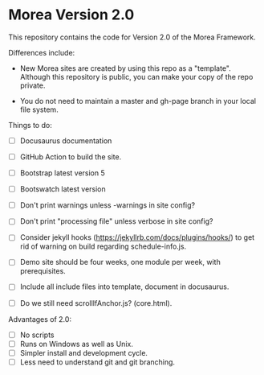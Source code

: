 # Morea Version 2.0

This repository contains the code for Version 2.0 of the Morea Framework.

Differences include:

  * New Morea sites are created by using this repo as a "template". Although this repository is public, you can make your copy of the repo private.

  * You do not need to maintain a master and gh-page branch in your local file system.

Things to do:

 - [ ] Docusaurus documentation
 - [ ] GitHub Action to build the site.
 - [ ] Bootstrap latest version 5
 - [ ] Bootswatch latest version
 - [ ] Don't print warnings unless -warnings in site config?
 - [ ] Don't print "processing file" unless verbose in site config?
 - [ ] Consider jekyll hooks (https://jekyllrb.com/docs/plugins/hooks/) to get rid of warning on build regarding schedule-info.js.
 - [ ] Demo site should be four weeks, one module per week, with prerequisites.
 - [ ] Include all include files into template, document in docusaurus.
 - [ ] Do we still need scrollIfAnchor.js? (core.html).


Advantages of 2.0:

 - [ ] No scripts
 - [ ] Runs on Windows as well as Unix.
 - [ ] Simpler install and development cycle.
 - [ ] Less need to understand git and git branching.

